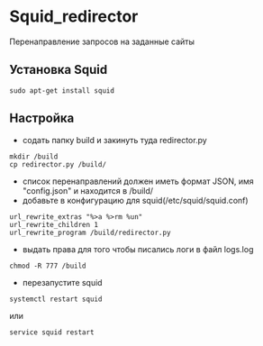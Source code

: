 # Squid_redirector
Перенаправление запросов на заданные сайты

## Установка Squid
```
sudo apt-get install squid
```
## Настройка
- содать папку build и закинуть туда redirector.py
```
mkdir /build
cp redirector.py /build/
```
- список перенаправлений должен иметь формат JSON, имя "config.json" и находится в /build/
- добавьте в конфигурацию для squid(/etc/squid/squid.conf)
```
url_rewrite_extras "%>a %>rm %un"
url_rewrite_children 1
url_rewrite_program /build/redirector.py
```
- выдать права для того чтобы писались логи в файл logs.log
```
chmod -R 777 /build
```
- перезапустите squid
```
systemctl restart squid
```
   или
```
service squid restart
```

